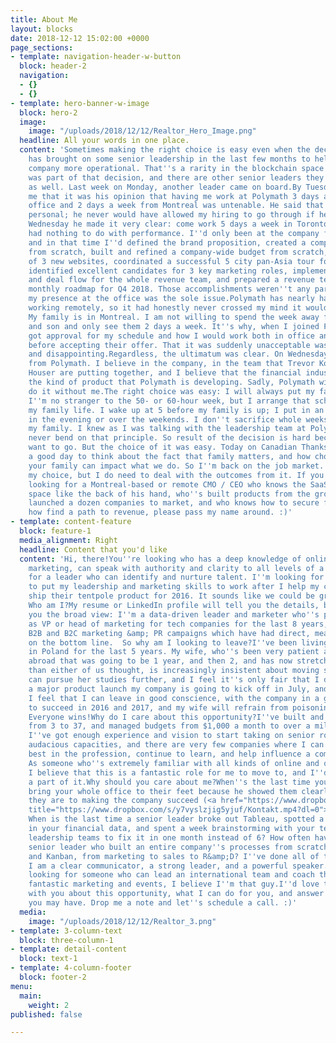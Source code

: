 ```yaml
---
title: About Me
layout: blocks
date: 2018-12-12 15:02:00 +0000
page_sections:
- template: navigation-header-w-button
  block: header-2
  navigation:
  - {}
  - {}
- template: hero-banner-w-image
  block: hero-2
  image:
    image: "/uploads/2018/12/12/Realtor_Hero_Image.png"
  headline: All your words in one place.
  content: 'Sometimes making the right choice is easy even when the decision is hard.Polymath
    has brought on some senior leadership in the last few months to help make the
    company more operational. That''s a rarity in the blockchain space. Hiring a CMO
    was part of that decision, and there are other senior leaders they''ve added on
    as well. Last week on Monday, another leader came on board.By Tuesday, he''d told
    me that it was his opinion that having me work at Polymath 3 days a week in the
    office and 2 days a week from Montreal was untenable. He said that it was nothing
    personal; he never would have allowed my hiring to go through if he''d been involved.
    Wednesday he made it very clear: come work 5 days a week in Toronto or leave.This
    had nothing to do with performance. I''d only been at the company for 5 weeks,
    and in that time I''d defined the brand proposition, created a company KPIs dashboard
    from scratch, built and refined a company-wide budget from scratch, led the creation
    of 3 new websites, coordinated a successful 5 city pan-Asia tour for the CEO,
    identified excellent candidates for 3 key marketing roles, implemented a new CRM
    and deal flow for the whole revenue team, and prepared a revenue team weekly and
    monthly roadmap for Q4 2018. Those accomplishments weren''t any part of the equation;
    my presence at the office was the sole issue.Polymath has nearly half of its staff
    working remotely, so it had honestly never crossed my mind it would be a problem.
    My family is in Montreal. I am not willing to spend the week away from my wife
    and son and only see them 2 days a week. It''s why, when I joined Polymath, I
    got approval for my schedule and how I would work both in office and remotely
    before accepting their offer. That it was suddenly unacceptable was both shocking
    and disappointing.Regardless, the ultimatum was clear. On Wednesday, I resigned
    from Polymath. I believe in the company, in the team that Trevor Koverko and Chris
    Houser are putting together, and I believe that the financial industry needs exactly
    the kind of product that Polymath is developing. Sadly, Polymath will need to
    do it without me.The right choice was easy: I will always put my family first.
    I''m no stranger to the 50- or 60-hour week, but I arrange that schedule around
    my family life. I wake up at 5 before my family is up; I put in an hour or two
    in the evening or over the weekends. I don''t sacrifice whole weeks of time from
    my family. I knew as I was talking with the leadership team at Polymath that I''d
    never bend on that principle. So result of the decision is hard because I didn''t
    want to go. But the choice of it was easy. Today on Canadian Thanksgiving, it''s
    a good day to think about the fact that family matters, and how choices that involve
    your family can impact what we do. So I''m back on the job market. I don''t regret
    my choice, but I do need to deal with the outcomes from it. If you know anyone
    looking for a Montreal-based or remote CMO / CEO who knows the SaaS / startup
    space like the back of his hand, who''s built products from the ground up, who''s
    launched a dozen companies to market, and who knows how to secure funding and
    how find a path to revenue, please pass my name around. :)'
- template: content-feature
  block: feature-1
  media_alignment: Right
  headline: Content that you'd like
  content: 'Hi, there!You''re looking who has a deep knowledge of online and offline
    marketing, can speak with authority and clarity to all levels of a company, and
    for a leader who can identify and nurture talent. I''m looking for a new opportunity
    to put my leadership and marketing skills to work after I help my current company
    ship their tentpole product for 2016. It sounds like we could be great together.
    Who am I?My resume or LinkedIn profile will tell you the details, but let me give
    you the broad view: I''m a data-driven leader and marketer who''s primarily worked
    as VP or head of marketing for tech companies for the last 8 years, running both
    B2B and B2C marketing &amp; PR campaigns which have had direct, measurable impact
    on the bottom line.  So why am I looking to leave?I''ve been living and working
    in Poland for the last 5 years. My wife, who''s been very patient about this trip
    abroad that was going to be 1 year, and then 2, and has now stretched on longer
    than either of us thought, is increasingly insistent about moving somewhere she
    can pursue her studies further, and I feel it''s only fair that I do so. There''s
    a major product launch my company is going to kick off in July, and after then
    I feel that I can leave in good conscience, with the company in a good position
    to succeed in 2016 and 2017, and my wife will refrain from poisoning my soup.
    Everyone wins!Why do I care about this opportunity?I''ve built and led teams ranging
    from 3 to 37, and managed budgets from $1,000 a month to over a million a year.
    I''ve got enough experience and vision to start taking on senior roles in more
    audacious capacities, and there are very few companies where I can work with the
    best in the profession, continue to learn, and help influence a company''s trajectory.
    As someone who''s extremely familiar with all kinds of online and offline marketing,
    I believe that this is a fantastic role for me to move to, and I''d love to be
    a part of it.Why should you care about me?When''s the last time you had a leader
    bring your whole office to their feet because he showed them clearly how important
    they are to making the company succeed (<a href="https://www.dropbox.com/s/y7vyslzjig5yjuf/Kontakt.mp4?dl=0"
    title="https://www.dropbox.com/s/y7vyslzjig5yjuf/Kontakt.mp4?dl=0">https://www.dropbox.com/s/y7vyslzjig5yjuf/Kontakt.mp4?dl=0</a>)?
    When is the last time a senior leader broke out Tableau, spotted a worrying trend
    in your financial data, and spent a week brainstorming with your technical and
    leadership teams to fix it in one month instead of 6? How often have you had a
    senior leader who built an entire company''s processes from scratch around OKRs
    and Kanban, from marketing to sales to R&amp;D? I''ve done all of these things;
    I am a clear communicator, a strong leader, and a powerful speaker. If you''re
    looking for someone who can lead an international team and coach them to deliver
    fantastic marketing and events, I believe I''m that guy.I''d love to talk further
    with you about this opportunity, what I can do for you, and answer any questions
    you may have. Drop me a note and let''s schedule a call. :)'
  media:
    image: "/uploads/2018/12/12/Realtor_3.png"
- template: 3-column-text
  block: three-column-1
- template: detail-content
  block: text-1
- template: 4-column-footer
  block: footer-2
menu:
  main:
    weight: 2
published: false

---
```

